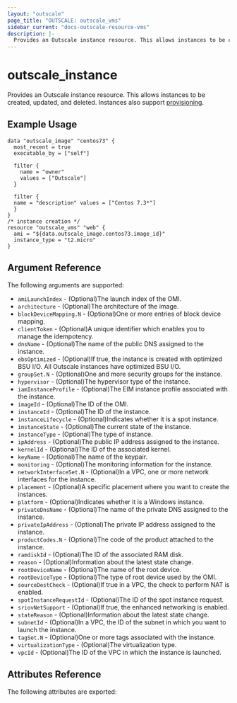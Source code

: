 ```yaml
---
layout: "outscale"
page_title: "OUTSCALE: outscale_vms"
sidebar_current: "docs-outscale-resource-vms"
description: |-
  Provides an Outscale instance resource. This allows instances to be created, updated, and deleted. Instances also support provisioning.
---
```


# outscale_instance

Provides an Outscale instance resource. This allows instances to be created, updated,
and deleted. Instances also support [provisioning](/docs/provisioners/index.html).

## Example Usage

```hcl
data "outscale_image" "centos73" {
  most_recent = true
  executable_by = ["self"]

  filter {
    name = "owner"
    values = ["Outscale"]
  }

  filter {
  name = "description" values = ["Centos 7.3*"]
  }
} 
/* instance creation */
resource "outscale_vms" "web" {
  ami = "${data.outscale_image.centos73.image_id}"
  instance_type = "t2.micro"
}
```

## Argument Reference

The following arguments are supported:

* `amiLaunchIndex` - (Optional)The launch index of the OMI.
* `architecture` - (Optional)The architecture of the image.
* `blockDeviceMapping.N` - (Optional)One or more entries of block device mapping.
* `clientToken` - (Optional)A unique identifier which enables you to manage the idempotency.
* `dnsName` - (Optional)The name of the public DNS assigned to the instance.
* `ebsOptimized` - (Optional)If true, the instance is created with optimized BSU I/O. All Outscale instances have optimized BSU I/O.
* `groupSet.N` - (Optional)One and more security groups for the instance.
* `hypervisor` - (Optional)The hypervisor type of the instance.
* `iamInstanceProfile` - (Optional)The EIM instance profile associated with the instance.
* `imageId` - (Optional)The ID of the OMI.
* `instanceId` - (Optional)The ID of the instance.
* `instanceLifecycle` - (Optional)Indicates whether it is a spot instance.
* `instanceState` - (Optional)The current state of the instance.
* `instanceType` - (Optional)The type of instance.
* `ipAddress` - (Optional)The public IP address assigned to the instance.
* `kernelId` - (Optional)The ID of the associated kernel.
* `keyName` - (Optional)The name of the keypair.
* `monitoring` - (Optional)The monitoring information for the instance.
* `networkInterfaceSet.N` - (Optional)In a VPC, one or more network interfaces for the instance.
* `placement` - (Optional)A specific placement where you want to create the instances.
* `platform` - (Optional)Indicates whether it is a Windows instance.
* `privateDnsName` - (Optional)The name of the private DNS assigned to the instance.
* `privateIpAddress` - (Optional)The private IP address assigned to the instance.
* `productCodes.N` - (Optional)The code of the product attached to the instance.
* `ramdiskId` - (Optional)The ID of the associated RAM disk.
* `reason` - (Optional)Information about the latest state change.
* `rootDeviceName` - (Optional)The name of the root device.
* `rootDeviceType` - (Optional)The type of root device used by the OMI.
* `sourceDestCheck` - (Optional)If true in a VPC, the check to perform NAT is enabled.
* `spotInstanceRequestId` - (Optional)The ID of the spot instance request.
* `sriovNetSupport` - (Optional)If true, the enhanced networking is enabled.
* `stateReason` - (Optional)Information about the latest state change.
* `subnetId` - (Optional)In a VPC, the ID of the subnet in which you want to launch the instance.
* `tagSet.N` - (Optional)One or more tags associated with the instance.
* `virtualizationType` - (Optional)The virtualization type.
* `vpcId` - (Optional)The ID of the VPC in which the instance is launched.


## Attributes Reference

The following attributes are exported:


